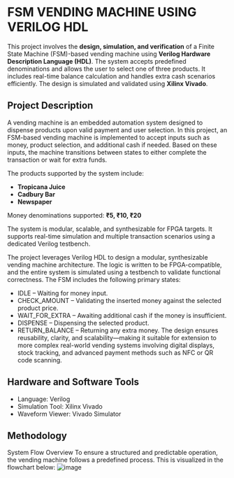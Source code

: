 # FSM VENDING MACHINE USING VERILOG HDL

This project involves the **design, simulation, and verification** of a Finite State Machine (FSM)-based vending machine using **Verilog Hardware Description Language (HDL)**. The system accepts predefined denominations and allows the user to select one of three products. It includes real-time balance calculation and handles extra cash scenarios efficiently. The design is simulated and validated using **Xilinx Vivado**.


## Project Description

A vending machine is an embedded automation system designed to dispense products upon valid payment and user selection. In this project, an FSM-based vending machine is implemented to accept inputs such as money, product selection, and additional cash if needed. Based on these inputs, the machine transitions between states to either complete the transaction or wait for extra funds.

The products supported by the system include:
- **Tropicana Juice**
- **Cadbury Bar**
- **Newspaper**

Money denominations supported: **₹5, ₹10, ₹20**

The system is modular, scalable, and synthesizable for FPGA targets. It supports real-time simulation and multiple transaction scenarios using a dedicated Verilog testbench.

The project leverages Verilog HDL to design a modular, synthesizable vending machine
architecture. The logic is written to be FPGA-compatible, and the entire system is simulated using a
testbench to validate functional correctness. The FSM includes the following primary states:
- IDLE – Waiting for money input.
- CHECK_AMOUNT – Validating the inserted money against the selected product
price.
- WAIT_FOR_EXTRA – Awaiting additional cash if the money is insufficient.
- DISPENSE – Dispensing the selected product.
- RETURN_BALANCE – Returning any extra money.
The design ensures reusability, clarity, and scalability—making it suitable for extension to more
complex real-world vending systems involving digital displays, stock tracking, and advanced
payment methods such as NFC or QR code scanning.

## Hardware and Software Tools
- Language: Verilog 
- Simulation Tool: Xilinx Vivado
- Waveform Viewer: Vivado Simulator

## Methodology
System Flow Overview
To ensure a structured and predictable operation, the vending machine follows a predefined process.
This is visualized in the flowchart below:
![image](https://github.com/user-attachments/assets/ebfe7f39-d151-486e-8df5-6ebebd5c22de)

